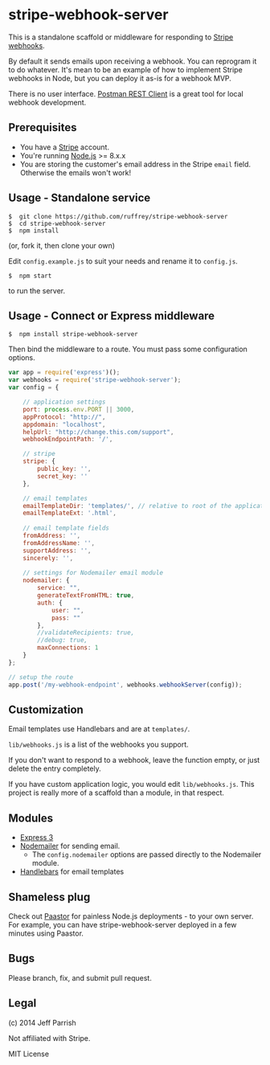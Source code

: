 # stripe-webhook-server

This is a standalone scaffold or middleware for responding to [Stripe webhooks](https://stripe.com/docs/webhooks). 

By default it sends emails upon receiving a webhook. You can reprogram it to do whatever. It's mean to be an example of how to implement Stripe webhooks in Node, but you can deploy it as-is for a webhook MVP.

There is no user interface. [Postman REST Client](https://chrome.google.com/webstore/detail/postman-rest-client/fdmmgilgnpjigdojojpjoooidkmcomcm?hl=en) is a great tool for local webhook development.

## Prerequisites

- You have a [Stripe](https://stripe.com) account.
- You're running [Node.js](http://nodejs.org) >= 8.x.x
- You are storing the customer's email address in the Stripe `email` field. Otherwise the emails won't work!

## Usage - Standalone service

	$  git clone https://github.com/ruffrey/stripe-webhook-server
	$  cd stripe-webhook-server
	$  npm install

(or, fork it, then clone your own)

Edit `config.example.js` to suit your needs and rename it to `config.js`.

	$  npm start

to run the server.


## Usage - Connect or Express middleware

	$  npm install stripe-webhook-server

Then bind the middleware to a route. You must pass some configuration options.


```javascript
var app = require('express')();
var webhooks = require('stripe-webhook-server');
var config = {

	// application settings
	port: process.env.PORT || 3000,
	appProtocol: "http://",
	appdomain: "localhost",
	helpUrl: "http://change.this.com/support",
	webhookEndpointPath: '/',

	// stripe
	stripe: {
		public_key: '',
		secret_key: ''
	},

	// email templates
	emailTemplateDir: 'templates/', // relative to root of the application
	emailTemplateExt: '.html',
	
	// email template fields
	fromAddress: '',
	fromAddressName: '',
	supportAddress: '',
	sincerely: '',
	
	// settings for Nodemailer email module
	nodemailer: {
		service: "",
		generateTextFromHTML: true,
		auth: {
			user: "",
			pass: ""
		},
		//validateRecipients: true,
		//debug: true,
		maxConnections: 1
	}
};

// setup the route
app.post('/my-webhook-endpoint', webhooks.webhookServer(config));

```

## Customization

Email templates use Handlebars and are at `templates/`.

`lib/webhooks.js` is a list of the webhooks you support.

If you don't want to respond to a webhook, leave the function empty, or just delete the entry completely.

If you have custom application logic, you would edit `lib/webhooks.js`. This project is really more of a scaffold than a module, in that respect.


## Modules

- [Express 3](http://expressjs.com)
- [Nodemailer](https://github.com/andris9/Nodemailer) for sending email.
	- The `config.nodemailer` options are passed directly to the Nodemailer module.
- [Handlebars](http://handlebarsjs.com) for email templates

## Shameless plug

Check out [Paastor](https://paastor.com) for painless Node.js deployments - to your own server. For example, you can have stripe-webhook-server deployed in a few minutes using Paastor.

## Bugs

Please branch, fix, and submit pull request.

## Legal

(c) 2014 Jeff Parrish

Not affiliated with Stripe.

MIT License
